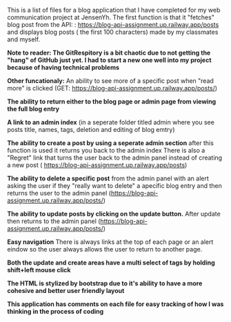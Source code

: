 This is a list of files for a blog application that I have completed for my web communication project at JensenYh. The first function is that it "fetches" blog post from the API: : 
https://blog-api-assignment.up.railway.app/posts and displays blog posts ( the first 100 characters) made by my classmates and myself.

**Note to reader: The GitRespitory is a bit chaotic due to not getting the "hang" of GitHub just yet. I had to start a new one well into my project because of having technical problems**

**Other funcationaly:** An ability to see more of a specific post when "read more" is clicked (GET: https://blog-api-assignment.up.railway.app/posts/)

**The ability to return either to the blog page or admin page from viewing the full blog entry** 

**A link to an admin index** (in a seperate folder titled admin where you see posts title, names, tags, deletion and editing of blog emtry)

**The ability to create a post by using a seperate admin section** after this function is used it returns you back to the admin index There is also a "Regret" link that turns the user back to the admin panel instead of creating a new post ( https://blog-api-assignment.up.railway.app/posts)

**The ability to delete a specific post** from the admin panel with an alert asking the user if they "really want to delete" a apecific blog entry and then returns the user to the admin panel
(https://blog-api-assignment.up.railway.app/posts/)

**The ability to update posts by clicking on the update button.** After update then returns to the admin panel (https://blog-api-assignment.up.railway.app/posts/)

**Easy navigation** There is always links at the top of each page or an alert eindow so the user always allows the user to return to another page.

**Both the update and create areas have a multi select of tags by holding shift+left mouse click** 

**The HTML is stylized by bootstrap due to it's ability to have a more cohesive and better user friendly layout**

**This application has comments on each file for easy tracking of how I was thinking in the process of coding**
